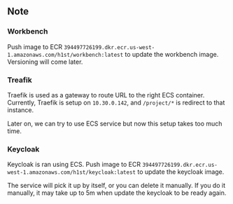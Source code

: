 ## Note

### Workbench

Push image to ECR `394497726199.dkr.ecr.us-west-1.amazonaws.com/h1st/workbench:latest` to update the workbench image.
Versioning will come later.

### Treafik

Traefik is used as a gateway to route URL to the right ECS container.
Currently, Traefik is setup on `10.30.0.142`, and `/project/*` is redirect to that instance.

Later on, we can try to use ECS service but now this setup takes too much time.

### Keycloak

Keycloak is ran using ECS. Push image to ECR `394497726199.dkr.ecr.us-west-1.amazonaws.com/h1st/keycloak:latest` to update the keycloak image.

The service will pick it up by itself, or you can delete it manually. If you do it manually, it may take up to 5m when update the keycloak to be ready again.
